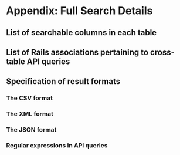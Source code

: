# Appendix: Full Search Details

## List of searchable columns in each table

## List of Rails associations pertaining to cross-table API queries

## Specification of result formats

### The CSV format

### The XML format

### The JSON format

### Regular expressions in API queries